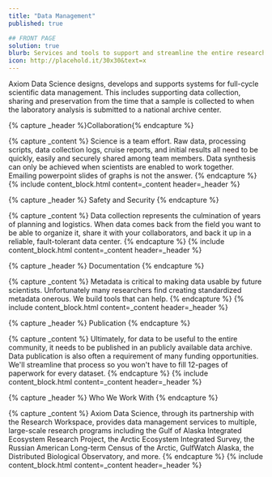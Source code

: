 ```yaml
---
title: "Data Management"
published: true

## FRONT PAGE
solution: true
blurb: Services and tools to support and streamline the entire research lifecycle.
icon: http://placehold.it/30x30&text=x
---
```


Axiom Data Science designs, develops and supports systems for full-cycle scientific data management. This includes supporting data collection, sharing and preservation from the time that a sample is collected to when the laboratory analysis is submitted to a national archive center.

{% capture _header %}Collaboration{% endcapture %}

{% capture _content %}
Science is a team effort. Raw data, processing scripts, data collection logs, cruise reports, and initial results all need to be quickly, easily and securely shared among team members. Data synthesis can only be achieved when scientists are enabled to work together. Emailing powerpoint slides of graphs is not the answer.
{% endcapture %}
{% include content_block.html content=_content header=_header %}

{% capture _header %}
Safety and Security
{% endcapture %}

{% capture _content %}
Data collection represents the culmination of years of planning and logistics. When data comes back from the field you want to be able to organize it, share it with your collaborators, and back it up in a reliable, fault-tolerant data center.
{% endcapture %}
{% include content_block.html content=_content header=_header %}

{% capture _header %}
Documentation
{% endcapture %}

{% capture _content %}
Metadata is critical to making data usable by future scientists. Unfortunately many researchers find creating standardized metadata onerous. We build tools that can help.
{% endcapture %}
{% include content_block.html content=_content header=_header %}

{% capture _header %}
Publication
{% endcapture %}

{% capture _content %}
Ultimately, for data to be useful to the entire community, it needs to be published in an publicly available data archive. Data publication is also often a requirement of many funding opportunities. We'll streamline that process so you won't have to fill 12-pages of paperwork for every dataset.
{% endcapture %}
{% include content_block.html content=_content header=_header %}

{% capture _header %}
Who We Work With
{% endcapture %}

{% capture _content %}
Axiom Data Science, through its partnership with the Research Workspace, provides data management services to multiple, large-scale research programs including the Gulf of Alaska Integrated Ecosystem Research Project, the Arctic Ecosystem Integrated Survey, the Russian American Long-term Census of the Arctic, GulfWatch Alaska, the Distributed Biological Observatory, and more.
{% endcapture %}
{% include content_block.html content=_content header=_header %}
